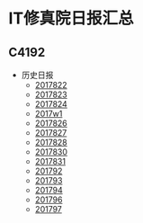 IT修真院日报汇总
==
C4192
--

- 历史日报
	- [2017822](/2017822)
	- [2017823](/2017823)
	- [2017824](/2017824)
	- [2017w1](/2017w1)
	- [2017826](/2017826)
	- [2017827](/2017827)
	- [2017828](/2017828)
	- [2017830](/2017830)
	- [2017831](/2017831)
	- [201792](/201792)
	- [201793](/201793)
	- [201794](/201794)
	- [201796](/201796)
	- [201797](/201797)
